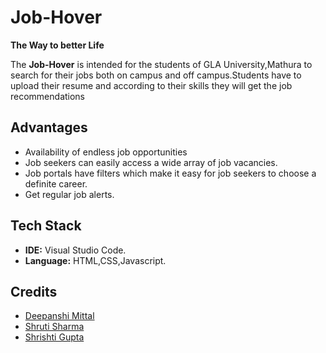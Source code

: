 # Job-Hover
**The Way to better Life**



The **Job-Hover** is intended for the students of GLA University,Mathura to search for their jobs both on campus and off campus.Students have to upload their resume and according to their skills they will get the job recommendations


## Advantages

- Availability of endless job opportunities
- Job seekers can easily access a wide array of job vacancies.
- Job portals have filters which make it easy for job seekers to choose a definite career.
- Get regular job alerts.


## Tech Stack

- **IDE:** Visual Studio Code.
- **Language:** HTML,CSS,Javascript.


## Credits

- [Deepanshi Mittal](https://github.com/deepanshi-mitta)
- [Shruti Sharma](https://github.com/shruti-a11y)
- [Shrishti Gupta](https://github.com/shristi-gupta21)
